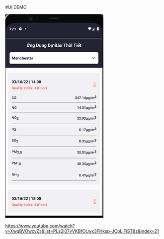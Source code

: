 #UI DEMO

![Screenshot](UI_DEMO/Capture.PNG)

https://www.youtube.com/watch?v=XwqBVOwcvZs&list=PLs2l07vVKBfOLwx3FHksp-JCpLiFiST8z&index=21
